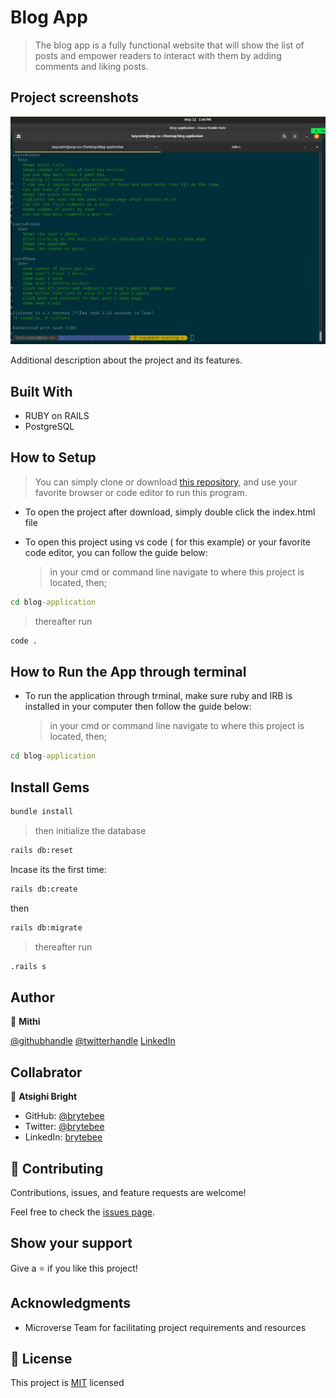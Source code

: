 # Blog App

> The blog app is a fully functional website that will show the list of posts and empower readers to interact with them by adding comments and liking posts.

## Project screenshots

![screenshot(Test-screenshoot)](./test.jpeg)

Additional description about the project and its features.

## Built With

- RUBY on RAILS
- PostgreSQL

## How to Setup

> You can simply clone or download [this repository](https://github.com/Mithi-code/blog-application), and use your favorite browser or code editor to run this program.

- To open the project after download, simply double click the index.html file

- To open this project using vs code ( for this example) or your favorite code editor, you can follow the guide below:
  > in your cmd or command line navigate to where this project is located, then;

```cmd
cd blog-application
```

> thereafter run

```cmd
code .
```

## How to Run the App through terminal

- To run the application through trminal, make sure ruby and IRB is installed in your computer then follow the guide below:
  > in your cmd or command line navigate to where this project is located, then;

```cmd
cd blog-application
```

## Install Gems

```cmd
bundle install
```

> then initialize the database

```cmd
rails db:reset
```

Incase its the first time:

```cmd
rails db:create
```

then

```cmd
rails db:migrate
```

> thereafter run

```cmd
.rails s
```

## Author

👤 **Mithi**

[@githubhandle](https://github.com/Mithi-code/)
[@twitterhandle](https://twitter.com/sam_mongare)
[LinkedIn](https://www.linkedin.com/in/mithicode/)

## Collabrator

👤 **Atsighi Bright**

- GitHub: [@brytebee](https://github.com/brytebee)
- Twitter: [@brytebee](https://twitter.com/brytebee)
- LinkedIn: [brytebee](https://www.linkedin.com/in/brytebee/)

## 🤝 Contributing

Contributions, issues, and feature requests are welcome!

Feel free to check the [issues page](../../issues/).

## Show your support

Give a ⭐️ if you like this project!

## Acknowledgments

- Microverse Team for facilitating project requirements and resources

## 📝 License

This project is [MIT](./MIT.md) licensed
